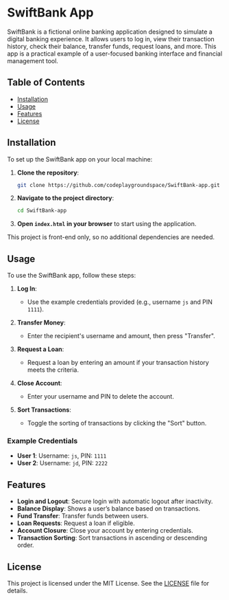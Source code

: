 # SwiftBank App

SwiftBank is a fictional online banking application designed to simulate a digital banking experience. It allows users to log in, view their transaction history, check their balance, transfer funds, request loans, and more. This app is a practical example of a user-focused banking interface and financial management tool.

## Table of Contents

- [Installation](#installation)
- [Usage](#usage)
- [Features](#features)
- [License](#license)

## Installation

To set up the SwiftBank app on your local machine:

1. **Clone the repository**:

   ```bash
   git clone https://github.com/codeplaygroundspace/SwiftBank-app.git
   ```

2. **Navigate to the project directory**:

   ```bash
   cd SwiftBank-app
   ```

3. **Open `index.html` in your browser** to start using the application.

This project is front-end only, so no additional dependencies are needed.

## Usage

To use the SwiftBank app, follow these steps:

1. **Log In**:
   - Use the example credentials provided (e.g., username `js` and PIN `1111`).
2. **Transfer Money**:
   - Enter the recipient's username and amount, then press "Transfer".
3. **Request a Loan**:

   - Request a loan by entering an amount if your transaction history meets the criteria.

4. **Close Account**:

   - Enter your username and PIN to delete the account.

5. **Sort Transactions**:
   - Toggle the sorting of transactions by clicking the "Sort" button.

### Example Credentials

- **User 1**: Username: `js`, PIN: `1111`
- **User 2**: Username: `jd`, PIN: `2222`

## Features

- **Login and Logout**: Secure login with automatic logout after inactivity.
- **Balance Display**: Shows a user’s balance based on transactions.
- **Fund Transfer**: Transfer funds between users.
- **Loan Requests**: Request a loan if eligible.
- **Account Closure**: Close your account by entering credentials.
- **Transaction Sorting**: Sort transactions in ascending or descending order.

## License

This project is licensed under the MIT License. See the [LICENSE](LICENSE) file for details.
